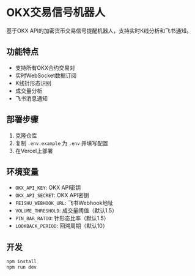 # OKX交易信号机器人

基于OKX API的加密货币交易信号提醒机器人，支持实时K线分析和飞书通知。

## 功能特点

- 支持所有OKX合约交易对
- 实时WebSocket数据订阅
- K线针形态识别
- 成交量分析
- 飞书消息通知

## 部署步骤

1. 克隆仓库
2. 复制 `.env.example` 为 `.env` 并填写配置
3. 在Vercel上部署

## 环境变量

- `OKX_API_KEY`: OKX API密钥
- `OKX_API_SECRET`: OKX API密钥
- `FEISHU_WEBHOOK_URL`: 飞书Webhook地址
- `VOLUME_THRESHOLD`: 成交量阈值（默认1.5）
- `PIN_BAR_RATIO`: 针形态比率（默认1.5）
- `LOOKBACK_PERIOD`: 回溯周期（默认10）

## 开发

```bash
npm install
npm run dev
